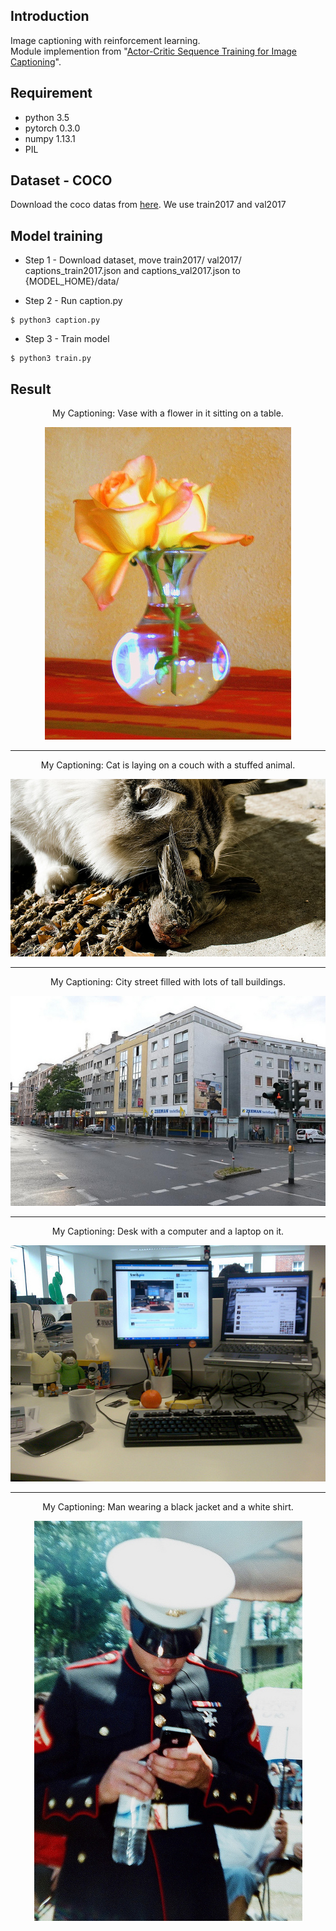 ## Introduction
Image captioning with reinforcement learning.<br>
Module implemention from "[Actor-Critic Sequence Training for Image Captioning](https://arxiv.org/abs/1706.09601)". <br>

## Requirement
* python 3.5
* pytorch 0.3.0
* numpy 1.13.1
* PIL

## Dataset - COCO
Download the coco datas from [here](http://cocodataset.org/#download). We use train2017 and val2017

## Model training
* Step 1 - Download dataset, move train2017/ val2017/ captions_train2017.json and captions_val2017.json to {MODEL_HOME}/data/ <br>

* Step 2 - Run caption.py
```
$ python3 caption.py
```
* Step 3 - Train model
```
$ python3 train.py
```

## Result

<p align="center">My Captioning: Vase with a flower in it sitting on a table.</p>
<p align="center"><img src="result/000000249025.jpg" /></p>

***

<p align="center">My Captioning: Cat is laying on a couch with a stuffed animal.</p>
<p align="center"><img src="result/000000046378.jpg" /></p>

***

<p align="center">My Captioning: City street filled with lots of tall buildings.</p>
<p align="center"><img src="result/000000221754.jpg" /></p>

***

<p align="center">My Captioning: Desk with a computer and a laptop on it.</p>
<p align="center"><img src="result/000000063740.jpg" /></p>

***

<p align="center">My Captioning: Man wearing a black jacket and a white shirt.</p>
<p align="center"><img src="result/000000228214.jpg" /></p>
